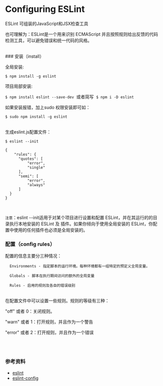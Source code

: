 # Configuring ESLint 

ESLint
可组装的JavaScript和JSX检查工具

也可理解为：ESLint是一个用来识别 ECMAScript 并且按照规则给出反馈的代码检测工具，可以避免错误和统一代码的风格。


<br>
### 安装（install）

全局安装: 

``` $ npm install -g eslint ```
<br>

项目局部安装: 

``` $ npm install eslint --save-dev ```  或者简写  ```$ npm i -D eslint ```

如果安装报错，加上sudo 权限安装即可如：

``` $ sudo npm install -g eslint ```

<br>
生成eslint.js配置文件：

``` $ eslint --init ```
<br>
  ```
  {
      "rules": {
        "quotes": [
            "error",
            "single"
        ],
        "semi": [
            "error",
            "always"
        ]
    }
  }
  ```  

  
<br>

`注意`：eslint --init适用于对某个项目进行设置和配置 ESLint，并在其运行的的目录执行本地安装的 ESLint 及 插件。如果你倾向于使用全局安装的 ESLint，你配置中使用的任何插件也必须是全局安装的。


### 配置（config rules）

配置的信息主要分三种情况：

```
  Environments - 指定脚本的运行环境。每种环境都有一组特定的预定义全局变量。

  Globals - 脚本在执行期间访问的额外的全局变量

  Rules - 启用的规则及各自的错误级别
```


  
  <br>
在配置文件中可以设置一些规则。规则的等级有三种：

  "off" 或者 0：关闭规则。
  
  "warn" 或者 1：打开规则，并且作为一个警告
  
  "error" 或者 2：打开规则，并且作为一个错误




  <br>
  <br>
  
### 参考资料
- [eslint](https://githuab.com/eslint/eslint)
- [eslint-config](https://github.com/AlloyTeam/eslint-config-alloy)



